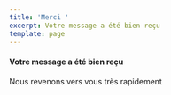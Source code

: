 ```yaml
---
title: 'Merci '
excerpt: Votre message a été bien reçu
template: page
---
```

#### Votre message a été bien reçu 

Nous revenons vers vous très rapidement